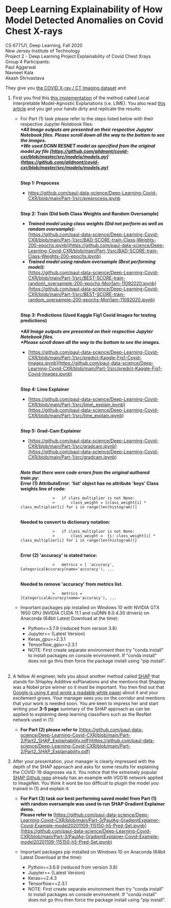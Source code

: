 # Deep Learning Explainability of How Model Detected Anomalies on Covid Chest X-rays
CS 6771J1, Deep Learning, Fall 2020</br>
New Jersey Institute of Technology</br>
Project 2 - Deep Learning Project Explainability of Covid Chest Xrays</br>
Group 4 Participants:</br>
Paul Aggarwal</br>
Navneet Kala</br>
Akash Shrivastava</br>

They give you [the COVID X-ray / CT Imaging dataset](https://github.com/ieee8023/covid-chestxray-dataset) and:

1. First you find this [this implementation](https://github.com/aildnont/covid-cxr) of the method called Local Interpretable Model-Agnostic Explanations (i.e. LIME). You also read [this article](https://towardsdatascience.com/investigation-of-explainable-predictions-of-covid-19-infection-from-chest-x-rays-with-machine-cb370f46af1d) and you get your hands dirty and replicate the results:
    - For Part (1) task please refer to the steps listed below with their respective Jupyter Notebook files:
    </br>**_*All Image outputs are presented on their respective Jupyter Notebook files. Please scroll down all the way to the bottom to see the images._**
    </br>**_*We used DCNN RESNET model as specified from the original model.py file [https://github.com/aildnont/covid-cxr/blob/master/src/models/models.py](https://github.com/aildnont/covid-cxr/blob/master/src/models/models.py)_**
    
    
        </br>**Step 1: Prepocess**
        - https://github.com/paul-data-science/Deep-Learning-Covid-CXR/blob/main/Part-1/src/preprocess.ipynb
        
        </br>**Step 2: Train (Did both Class Weights and Random Oversample)**
        - **_Trained model using class weights (Did not perform as well as random oversample):_** 
       </br>[https://github.com/paul-data-science/Deep-Learning-Covid-CXR/blob/main/Part-1/src/BAD-SCORE-train-Class-Weights-200-epochs.ipynb](https://github.com/paul-data-science/Deep-Learning-Covid-CXR/blob/main/Part-1/src/BAD-SCORE-train-Class-Weights-200-epochs.ipynb)
         - **_Trained model using random oversample (Best performing model):_**
       </br>[https://github.com/paul-data-science/Deep-Learning-Covid-CXR/blob/main/Part-1/src/BEST-SCORE-train-random\_oversample-200-epochs-Mon1am-11092020.ipynb](https://github.com/paul-data-science/Deep-Learning-Covid-CXR/blob/main/Part-1/src/BEST-SCORE-train-random_oversample-200-epochs-Mon1am-11092020.ipynb)
       
        </br>**Step 3: Predictions (Used Kaggle Fig1 Covid Images for testing predictions)**
        </br>
        </br>**_*All Image outputs are presented on their respective Jupyter Notebook files._**
        </br>**_*Please scroll down all the way to the bottom to see the images._**
        - [https://github.com/paul-data-science/Deep-Learning-Covid-CXR/blob/main/Part-1/src/predict-Kaggle-Fig1-Covid-Images.ipynb](https://github.com/paul-data-science/Deep-Learning-Covid-CXR/blob/main/Part-1/src/predict-Kaggle-Fig1-Covid-Images.ipynb)
        
        </br>**Step 4: Lime Explainer**
        - [https://github.com/paul-data-science/Deep-Learning-Covid-CXR/blob/main/Part-1/src/lime\_explain.ipynb](https://github.com/paul-data-science/Deep-Learning-Covid-CXR/blob/main/Part-1/src/lime_explain.ipynb)
        
        </br>**Step 5: Grad-Cam Explainer**
        - [https://github.com/paul-data-science/Deep-Learning-Covid-CXR/blob/main/Part-1/src/gradcam.ipynb](https://github.com/paul-data-science/Deep-Learning-Covid-CXR/blob/main/Part-1/src/gradcam.ipynb)
        
        
        
       
        
       
       
      </br>**_Note that there were code errors from the original authored train.py:_**
      </br> **Error (1) AttributeError: &#39;list&#39; object has no attribute &#39;keys&#39; Class weights line of code:**
                
                        >   if class_multiplier is not None:
                        >       class_weight = [class_weight[i] * class_multiplier[i] for i in range(len(histogram))]           
      </br> **Needed to convert to dictionary notation:**
                    
                        >   if class_multiplier is not None:
                        >       class_weight =  {i: class_weight[i] * class_multiplier[i] for i in range(len(histogram))}
      </br> **Error (2) &#39;accuracy&#39; is stated twice:**
        
                        >   metrics = [ 'accuracy', CategoricalAccuracy(name='accuracy'), ...
      </br> **Needed to remove &#39;accuracy&#39; from metrics list.**
         
                        >   metrics = [CategoricalAccuracy(name='accuracy'), ...
         
    - Important packages pip installed on Windows 10 with NVIDIA GTX 1650 GPU (NVIDIA CUDA 11.1 and cuDNN 8.0.4.30 drivers) on Anaconda (64bit Latest Download at the time):
      - Python==3.7.9 {reduced from version 3.8}
      - Jupyter== {Latest Version)
      - Keras_gpu==2.3.1
      - Tensorflow_gpu==2.3.1
      - NOTE: First create separate environment then try &quot;conda install&quot; to install packages on console environment. If &quot;conda install&quot; does not go thru then force the package install using &quot;pip install&quot;.
      <br/><br/>

2. A fellow AI engineer, tells you about another method called [SHAP](https://arxiv.org/abs/1705.07874) that stands for SHapley Additive exPlanations and she mentions that Shapley was a Nobel prize winner so it must be important. You then find out that [Google is using it and wrote a readable white paper](https://storage.googleapis.com/cloud-ai-whitepapers/AI%20Explainability%20Whitepaper.pdf) about it and your excitement grows. Your manager sees you on the corridor and mentions that your work is needed soon. You are keen to impress her and start writing your  **3-5 page**  summary of the SHAP approach as can be applied to explaining deep learning classifiers such as the ResNet network used in (1):
    - **For Part (2) please refer to** [https://github.com/paul-data-science/Deep-Learning-Covid-CXR/blob/main/Part-2/Part2_SHAP_Explainability.pdf](https://github.com/paul-data-science/Deep-Learning-Covid-CXR/blob/main/Part-2/Part2_SHAP_Explainability.pdf)
    
3. After your presentation, your manager is clearly impressed with the depth of the SHAP approach and asks for some results for explaining the COVID-19 diagnoses via it. You notice that the extremely popular [SHAP Github repo](https://github.com/slundberg/shap) already has an example with VGG16 network applied to ImageNet. You think it wont be too difficult to plugin the model you trained in (1) and explain it:

    - **For Part (3) task our best performing saved model from Part (1) with random oversample was used to run SHAP Gradient Explainer demo.**
    </br>**Please refer to** [https://github.com/paul-data-science/Deep-Learning-Covid-CXR/blob/main/Part-3/PaulAg-GradientExplainer-Covid-Example-model20201109-115150-h5-Pred-Set.ipynb](https://github.com/paul-data-science/Deep-Learning-Covid-CXR/blob/main/Part-3/PaulAg-GradientExplainer-Covid-Example-model20201109-115150-h5-Pred-Set.ipynb)
    
    - Important packages pip installed on Windows 10 on Anaconda (64bit Latest Download at the time):
      - Python==3.6.9 {reduced from version 3.8}
      - Jupyter== {Latest Version)
      - Keras==2.4.3
      - Tensorflow==2.3.1
      - NOTE: First create separate environment then try &quot;conda install&quot; to install packages on console environment. If &quot;conda install&quot; does not go thru then force the package install using &quot;pip install&quot;.
